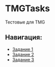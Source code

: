 # TMGTasks
Тестовые для TMG

## Навигация:
* [Задание 1](TextAPI)
* [Задание 2](Task2.md)
* [Задание 3](WIP)
